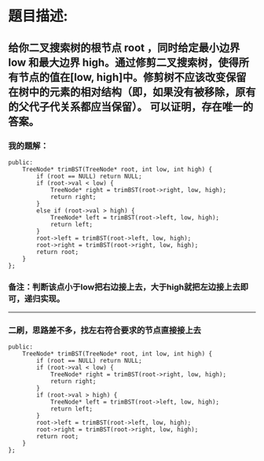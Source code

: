 # 題目描述:
## 给你二叉搜索树的根节点 root ，同时给定最小边界low 和最大边界 high。通过修剪二叉搜索树，使得所有节点的值在[low, high]中。修剪树不应该改变保留在树中的元素的相对结构（即，如果没有被移除，原有的父代子代关系都应当保留）。 可以证明，存在唯一的答案。
### 我的題解：
```class Solution {
public:
    TreeNode* trimBST(TreeNode* root, int low, int high) {
        if (root == NULL) return NULL;
        if (root->val < low) {
            TreeNode* right = trimBST(root->right, low, high);
            return right;
        }
        else if (root->val > high) {
            TreeNode* left = trimBST(root->left, low, high);
            return left;
        }
        root->left = trimBST(root->left, low, high);
        root->right = trimBST(root->right, low, high);
        return root;
    }
};
```
### **备注**：判断该点小于low把右边接上去，大于high就把左边接上去即可，递归实现。
***
### 二刷，思路差不多，找左右符合要求的节点直接接上去
```class Solution {
public:
    TreeNode* trimBST(TreeNode* root, int low, int high) {
        if (root == NULL) return NULL;
        if (root->val < low) {
            TreeNode* right = trimBST(root->right, low, high);
            return right;
        }
        if (root->val > high) {
            TreeNode* left = trimBST(root->left, low, high);
            return left;
        }
        root->left = trimBST(root->left, low, high);
        root->right = trimBST(root->right, low, high);
        return root;
    }
};
```
